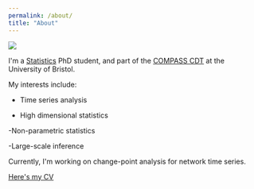 ```yaml
---
permalink: /about/
title: "About"
---
```


![](Voronoi.jpg)

I'm a [Statistics](https://www.bristolmathsresearch.org/statistical-science/) PhD student, and part of the [COMPASS CDT](http://www.bristol.ac.uk/cdt/compass/) at the University of Bristol.

My interests include:

- Time series analysis 

- High dimensional statistics

-Non-parametric statistics

 -Large-scale inference

Currently, I'm working on change-point analysis for network time series.


[Here's my CV](https://dom-owens-uob.github.io/assets/CV_DomOwens.pdf)
